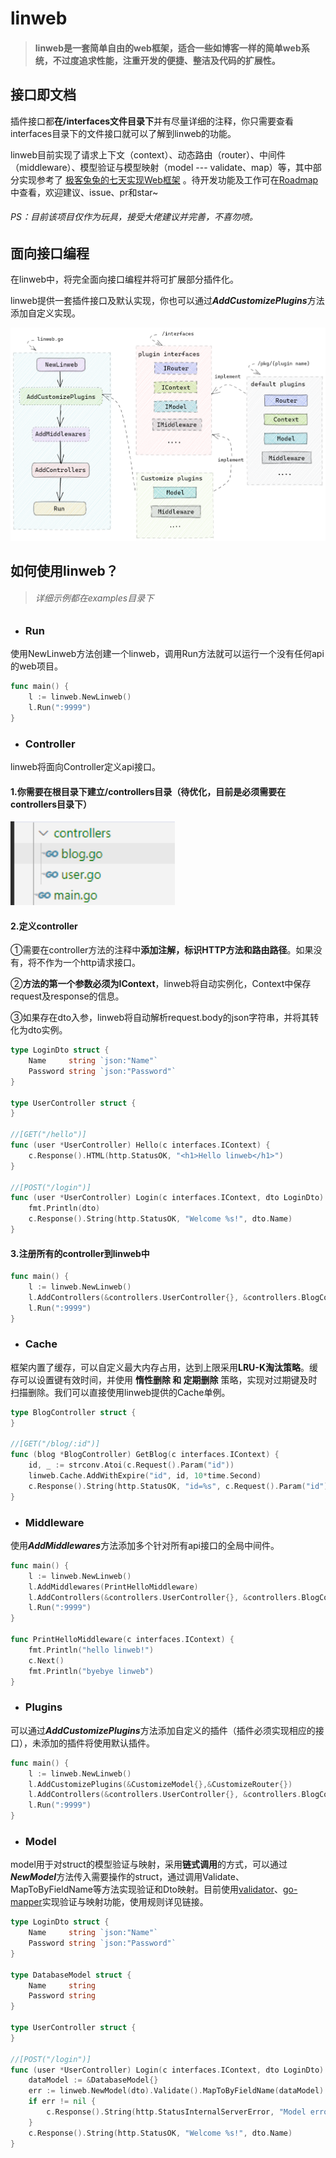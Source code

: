 

# linweb

> #### linweb是一套简单自由的web框架，适合一些如博客一样的简单web系统，不过度追求性能，注重开发的便捷、整洁及代码的扩展性。



## 接口即文档

插件接口都**在/interfaces文件目录下**并有尽量详细的注释，你只需要查看interfaces目录下的文件接口就可以了解到linweb的功能。

linweb目前实现了请求上下文（context）、动态路由（router）、中间件（middleware）、模型验证与模型映射（model --- validate、map）等，其中部分实现参考了 [极客兔兔的七天实现Web框架](https://github.com/geektutu/7days-golang) 。待开发功能及工作可在[Roadmap](https://github.com/Codexiaoyi/linweb/issues/1)中查看，欢迎建议、issue、pr和star~

###### PS：目前该项目仅作为玩具，接受大佬建议并完善，不喜勿喷。



## 面向接口编程

在linweb中，将完全面向接口编程并将可扩展部分插件化。

linweb提供一套插件接口及默认实现，你也可以通过***AddCustomizePlugins***方法添加自定义实现。

<img src=".\docs\images\structure.png" alt="image-20210727102845643" style="zoom:80%;" />



## 如何使用linweb？

> ###### 详细示例都在examples目录下

- ### Run


使用NewLinweb方法创建一个linweb，调用Run方法就可以运行一个没有任何api的web项目。

```go
func main() {
	l := linweb.NewLinweb()
	l.Run(":9999")
}
```

- ### Controller


linweb将面向Controller定义api接口。

#### 1.你需要在根目录下建立/controllers目录（待优化，目前是必须需要在controllers目录下）

<img src=".\docs\images\controllers.png" alt="image-20210727111727506" style="zoom:150%;" />

#### 2.定义controller

①需要在controller方法的注释中**添加注解，标识HTTP方法和路由路径**。如果没有，将不作为一个http请求接口。

②**方法的第一个参数必须为IContext**，linweb将自动实例化，Context中保存request及response的信息。

③如果存在dto入参，linweb将自动解析request.body的json字符串，并将其转化为dto实例。

```go
type LoginDto struct {
	Name     string `json:"Name"`
	Password string `json:"Password"`
}

type UserController struct {
}

//[GET("/hello")]
func (user *UserController) Hello(c interfaces.IContext) {
	c.Response().HTML(http.StatusOK, "<h1>Hello linweb</h1>")
}

//[POST("/login")]
func (user *UserController) Login(c interfaces.IContext, dto LoginDto) {
	fmt.Println(dto)
	c.Response().String(http.StatusOK, "Welcome %s!", dto.Name)
}

```

#### 3.注册所有的controller到linweb中

```go
func main() {
	l := linweb.NewLinweb()
	l.AddControllers(&controllers.UserController{}, &controllers.BlogController{})
	l.Run(":9999")
}
```

- ### Cache

框架内置了缓存，可以自定义最大内存占用，达到上限采用**LRU-K淘汰策略**。缓存可以设置键有效时间，并使用 **惰性删除 和 定期删除** 策略，实现对过期键及时扫描删除。我们可以直接使用linweb提供的Cache单例。

```go
type BlogController struct {
}

//[GET("/blog/:id")]
func (blog *BlogController) GetBlog(c interfaces.IContext) {
	id, _ := strconv.Atoi(c.Request().Param("id"))
	linweb.Cache.AddWithExpire("id", id, 10*time.Second)
	c.Response().String(http.StatusOK, "id=%s", c.Request().Param("id"))
}
```

- ### Middleware

使用***AddMiddlewares***方法添加多个针对所有api接口的全局中间件。

```go
func main() {
	l := linweb.NewLinweb()
	l.AddMiddlewares(PrintHelloMiddleware)
	l.AddControllers(&controllers.UserController{}, &controllers.BlogController{})
	l.Run(":9999")
}

func PrintHelloMiddleware(c interfaces.IContext) {
	fmt.Println("hello linweb!")
	c.Next()
	fmt.Println("byebye linweb")
}
```

- ### Plugins

可以通过***AddCustomizePlugins***方法添加自定义的插件（插件必须实现相应的接口），未添加的插件将使用默认插件。

```go
func main() {
	l := linweb.NewLinweb()
	l.AddCustomizePlugins(&CustomizeModel{},&CustomizeRouter{})
	l.AddControllers(&controllers.UserController{}, &controllers.BlogController{})
	l.Run(":9999")
}
```

- ### Model

model用于对struct的模型验证与映射，采用**链式调用**的方式，可以通过***NewModel***方法传入需要操作的struct，通过调用Validate、MapToByFieldName等方法实现验证和Dto映射。目前使用[validator](https://github.com/go-playground/validator)、[go-mapper](https://github.com/Codexiaoyi/go-mapper)实现验证与映射功能，使用规则详见链接。

```go
type LoginDto struct {
	Name     string `json:"Name"`
	Password string `json:"Password"`
}

type DatabaseModel struct {
	Name     string
	Password string
}

type UserController struct {
}

//[POST("/login")]
func (user *UserController) Login(c interfaces.IContext, dto LoginDto) {
	dataModel := &DatabaseModel{}
	err := linweb.NewModel(dto).Validate().MapToByFieldName(dataModel).ModelError()
	if err != nil {
		c.Response().String(http.StatusInternalServerError, "Model error :%s!", err.Error())
	}
	c.Response().String(http.StatusOK, "Welcome %s!", dto.Name)
}
```

